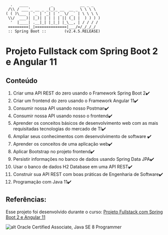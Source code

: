```
  .   ____          _            __ _ _
 /\\ / ___'_ __ _ _(_)_ __  __ _ \ \ \ \
( ( )\___ | '_ | '_| | '_ \/ _` | \ \ \ \
 \\/  ___)| |_)| | | | | || (_| |  ) ) ) )
  '  |____| .__|_| |_|_| |_\__, | / / / /
 =========|_|==============|___/=/_/_/_/
 :: Spring Boot ::        (v2.4.5.RELEASE)
```

# Projeto Fullstack com Spring Boot 2 e Angular 11

## Conteúdo
1. Criar uma API REST do zero usando o Framework Spring Boot 2:heavy_check_mark:
2. Criar um frontend do zero usando o Framework Angular 11:heavy_check_mark:
3. Consumir nossa API usando nosso Postman:heavy_check_mark:
4. Consumir nossa API usando nosso o frontend:heavy_check_mark:
5. Aprender os conceitos básicos de desenvolvimento web com as mais requisitadas tecnologias do mercado de TI:heavy_check_mark:
6. Ampliar seus conhecimentos com desenvolvimento de software :heavy_check_mark:
7. Aprender os conceitos de uma aplicação web:heavy_check_mark:
8. Aplicar Bootstrap no projeto frontend:heavy_check_mark:
9. Persistir informações no banco de dados usando Spring Data JPA:heavy_check_mark:
10. Usar o banco de dados H2 Database em uma API REST:heavy_check_mark:
11. Construir sua API REST com boas práticas de Engenharia de Software:heavy_check_mark:
12. Programação com Java 11:heavy_check_mark:

## Referências:
Esse projeto foi desenvolvido durante o curso: [Projeto Fullstack com Spring Boot 2 e Angular 11](https://www.udemy.com/course/fullstack-completo-angular-e-springboot/) 


![alt Oracle Certified Associate, Java SE 8 Programmer](https://images.credly.com/size/340x340/images/a9848abf-f8bd-474d-a9b4-6086da11a916/Oracle_Associates_Badge__1_.png)
